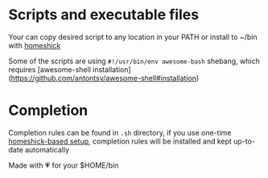 # Scripts and executable files

Your can copy desired script to any location in your PATH
or install to ~/bin with [homeshick](https://github.com/antontsv/homeshick)

Some of the scripts are using `#!/usr/bin/env awesome-bash` shebang,
which requires [awesome-shell installation] (https://github.com/antontsv/awesome-shell#installation)

# Completion

Completion rules can be found in `.sh` directory,
if you use one-time [homeshick-based setup](https://github.com/antontsv/.files#comprehensive-setup),
completion rules will be installed and kept up-to-date automatically

Made with 💗  for your $HOME/bin
